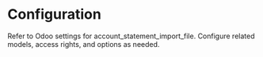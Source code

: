 # Configuration

Refer to Odoo settings for account_statement_import_file. Configure related models, access rights, and options as needed.
